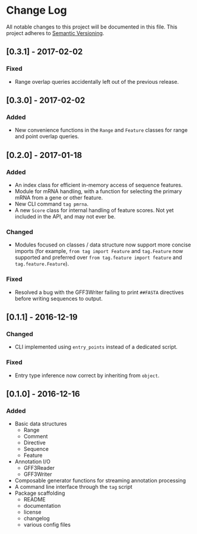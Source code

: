 # Change Log
All notable changes to this project will be documented in this file.
This project adheres to [Semantic Versioning](http://semver.org/).

## [0.3.1] - 2017-02-02
### Fixed
- Range overlap queries accidentally left out of the previous release.

## [0.3.0] - 2017-02-02
### Added
- New convenience functions in the `Range` and `Feature` classes for range and
  point overlap queries.

## [0.2.0] - 2017-01-18
### Added
- An index class for efficient in-memory access of sequence features.
- Module for mRNA handling, with a function for selecting the primary mRNA from
  a gene or other feature.
- New CLI command `tag pmrna`.
- A new `Score` class for internal handling of feature scores. Not yet included
  in the API, and may not ever be.

### Changed
- Modules focused on classes / data structure now support more concise imports
  (for example, `from tag import Feature` and `tag.Feature` now supported and
  preferred over `from tag.feature import feature` and `tag.feature.Feature`).

### Fixed
- Resolved a bug with the GFF3Writer failing to print `##FASTA` directives
  before writing sequences to output.

## [0.1.1] - 2016-12-19
### Changed
- CLI implemented using `entry_points` instead of a dedicated script.

### Fixed
- Entry type inference now correct by inheriting from `object`.

## [0.1.0] - 2016-12-16
### Added
- Basic data structures
    - Range
    - Comment
    - Directive
    - Sequence
    - Feature
- Annotation I/O
    - GFF3Reader
    - GFF3Writer
- Composable generator functions for streaming annotation processing
- A command line interface through the `tag` script
- Package scaffolding
    - README
    - documentation
    - license
    - changelog
    - various config files
